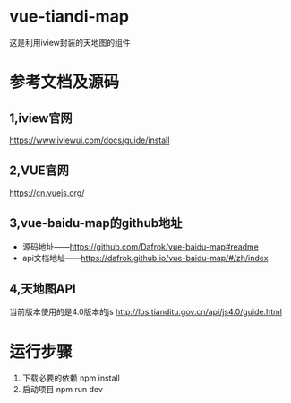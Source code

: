 # vue-tiandi-map
这是利用iview封装的天地图的组件

# 参考文档及源码
##  1,iview官网
https://www.iviewui.com/docs/guide/install
##  2,VUE官网
https://cn.vuejs.org/
##  3,vue-baidu-map的github地址
+ 源码地址——https://github.com/Dafrok/vue-baidu-map#readme
+ api文档地址——https://dafrok.github.io/vue-baidu-map/#/zh/index
##  4,天地图API
当前版本使用的是4.0版本的js
http://lbs.tianditu.gov.cn/api/js4.0/guide.html
# 运行步骤
1. 下载必要的依赖
npm install
2. 启动项目
npm run dev
